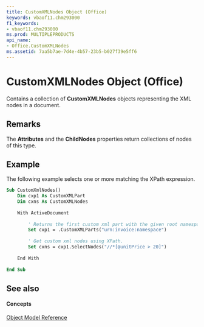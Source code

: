```yaml
---
title: CustomXMLNodes Object (Office)
keywords: vbaof11.chm293000
f1_keywords:
- vbaof11.chm293000
ms.prod: MULTIPLEPRODUCTS
api_name:
- Office.CustomXMLNodes
ms.assetid: 7aa5b7ae-7d4e-4b57-23b5-b027f39e5ff6
---
```



# CustomXMLNodes Object (Office)

Contains a collection of  **CustomXMLNodes** objects representing the XML nodes in a document.


## Remarks

The  **Attributes** and the **ChildNodes** properties return collections of nodes of this type.


## Example

The following example selects one or more matching the XPath expression.


```vb
Sub CustomXmlNodes() 
    Dim cxp1 As CustomXMLPart 
    Dim cxns As CustomXMLNodes 
 
    With ActiveDocument 
  
        ' Returns the first custom xml part with the given root namespace. 
        Set cxp1 = .CustomXMLParts("urn:invoice:namespace")  
         
        ' Get custom xml nodes using XPath.                              
        Set cxns = cxp1.SelectNodes("//*[@unitPrice > 20]")  
                      
    End With 
     
End Sub
```


## See also


#### Concepts


[Object Model Reference](reference-object-library-reference-for-office.md)

